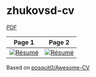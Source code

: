 # zhukovsd-cv

[PDF](https://zhukovsd.github.io/zhukovsd-cv/cv.pdf)

| Page 1 | Page 2 |
|:---:|:---:|
| [![Résumé](https://zhukovsd.github.io/zhukovsd-cv/cv-0.png)](https://zhukovsd.github.io/zhukovsd-cv/cv.pdf)  | [![Résumé](https://zhukovsd.github.io/zhukovsd-cv/cv-1.png)](https://zhukovsd.github.io/zhukovsd-cv/cv.pdf) |

Based on [posquit0/Awesome-CV](https://github.com/posquit0/Awesome-CV)